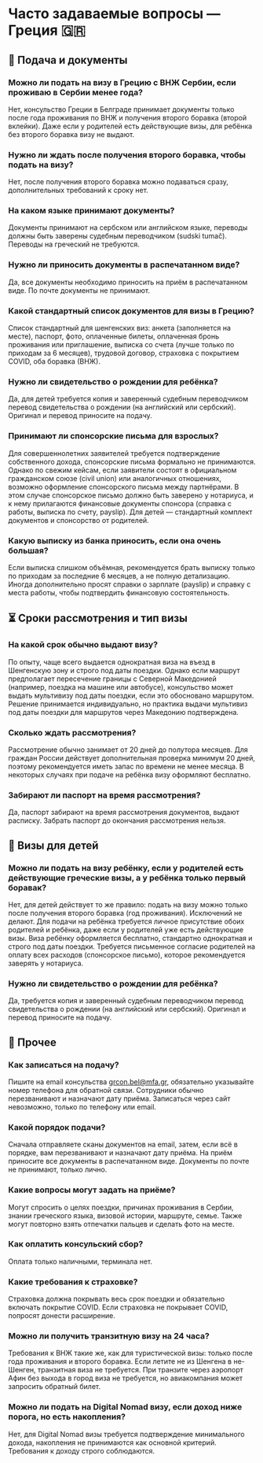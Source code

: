 
# Часто задаваемые вопросы — Греция 🇬🇷

## 📝 Подача и документы

### Можно ли подать на визу в Грецию с ВНЖ Сербии, если проживаю в Сербии менее года?
Нет, консульство Греции в Белграде принимает документы только после года проживания по ВНЖ и получения второго боравка (второй вклейки). Даже если у родителей есть действующие визы, для ребёнка без второго боравка визу не выдают.

### Нужно ли ждать после получения второго боравка, чтобы подать на визу?
Нет, после получения второго боравка можно подаваться сразу, дополнительных требований к сроку нет.

### На каком языке принимают документы?
Документы принимают на сербском или английском языке, переводы должны быть заверены судебным переводчиком (sudski tumač). Переводы на греческий не требуются.

### Нужно ли приносить документы в распечатанном виде?
Да, все документы необходимо приносить на приём в распечатанном виде. По почте документы не принимают.

### Какой стандартный список документов для визы в Грецию?
Список стандартный для шенгенских виз: анкета (заполняется на месте), паспорт, фото, оплаченные билеты, оплаченная бронь проживания или приглашение, выписка со счета (лучше только по приходам за 6 месяцев), трудовой договор, страховка с покрытием COVID, оба боравка (ВНЖ).

### Нужно ли свидетельство о рождении для ребёнка?
Да, для детей требуется копия и заверенный судебным переводчиком перевод свидетельства о рождении (на английский или сербский). Оригинал и перевод приносите на подачу.


### Принимают ли спонсорские письма для взрослых?
Для совершеннолетних заявителей требуется подтверждение собственного дохода, спонсорские письма формально не принимаются. Однако по свежим кейсам, если заявители состоят в официальном гражданском союзе (civil union) или аналогичных отношениях, возможно оформление спонсорского письма между партнёрами. В этом случае спонсорское письмо должно быть заверено у нотариуса, и к нему прилагаются финансовые документы спонсора (справка с работы, выписка по счету, payslip). Для детей — стандартный комплект документов и спонсорство от родителей.


### Какую выписку из банка приносить, если она очень большая?
Если выписка слишком объёмная, рекомендуется брать выписку только по приходам за последние 6 месяцев, а не полную детализацию. Иногда дополнительно просят справки о зарплате (payslip) и справку с места работы, чтобы подтвердить финансовую состоятельность.

## ⏳ Сроки рассмотрения и тип визы


### На какой срок обычно выдают визу?
По опыту, чаще всего выдается однократная виза на въезд в Шенгенскую зону и строго под даты поездки. Однако если маршрут предполагает пересечение границы с Северной Македонией (например, поездка на машине или автобусе), консульство может выдать мультивизу под даты поездки, если это обосновано маршрутом. Решение принимается индивидуально, но практика выдачи мультивиз под даты поездки для маршрутов через Македонию подтверждена.


### Сколько ждать рассмотрения?
Рассмотрение обычно занимает от 20 дней до полутора месяцев. Для граждан России действует дополнительная проверка минимум 20 дней, поэтому рекомендуется иметь запас по времени не менее месяца. В некоторых случаях при подаче на ребёнка визу оформляют бесплатно.


### Забирают ли паспорт на время рассмотрения?
Да, паспорт забирают на время рассмотрения документов, выдают расписку. Забрать паспорт до окончания рассмотрения нельзя.

## 👶 Визы для детей


### Можно ли подать на визу ребёнку, если у родителей есть действующие греческие визы, а у ребёнка только первый боравак?
Нет, для детей действует то же правило: подать на визу можно только после получения второго боравка (год проживания). Исключений не делают. Для подачи на ребёнка требуется личное присутствие обоих родителей и ребёнка, даже если у родителей уже есть действующие визы. Виза ребёнку оформляется бесплатно, стандартно однократная и строго под даты поездки. Требуется письменное согласие родителей на оплату всех расходов (спонсорское письмо), которое рекомендуется заверять у нотариуса.


### Нужно ли свидетельство о рождении для ребёнка?
Да, требуется копия и заверенный судебным переводчиком перевод свидетельства о рождении (на английский или сербский). Оригинал и перевод приносите на подачу.

## 💼 Прочее


### Как записаться на подачу?
Пишите на email консульства grcon.bel@mfa.gr, обязательно указывайте номер телефона для обратной связи. Сотрудники обычно перезванивают и назначают дату приёма. Записаться через сайт невозможно, только по телефону или email.


### Какой порядок подачи?
Сначала отправляете сканы документов на email, затем, если всё в порядке, вам перезванивают и назначают дату приёма. На приём приносите все документы в распечатанном виде. Документы по почте не принимают, только лично.


### Какие вопросы могут задать на приёме?
Могут спросить о целях поездки, причинах проживания в Сербии, знании греческого языка, визовой истории, маршруте, семье. Также могут повторно взять отпечатки пальцев и сделать фото на месте.


### Как оплатить консульский сбор?
Оплата только наличными, терминала нет.


### Какие требования к страховке?
Страховка должна покрывать весь срок поездки и обязательно включать покрытие COVID. Если страховка не покрывает COVID, попросят донести расширение.


### Можно ли получить транзитную визу на 24 часа?
Требования к ВНЖ такие же, как для туристической визы: только после года проживания и второго боравка. Если летите не из Шенгена в не-Шенген, транзитная виза не требуется. При транзите через аэропорт Афин без выхода в город виза не требуется, но авиакомпания может запросить обратный билет.


### Можно ли подать на Digital Nomad визу, если доход ниже порога, но есть накопления?
Нет, для Digital Nomad визы требуется подтверждение минимального дохода, накопления не принимаются как основной критерий. Требования к доходу строго соблюдаются.
